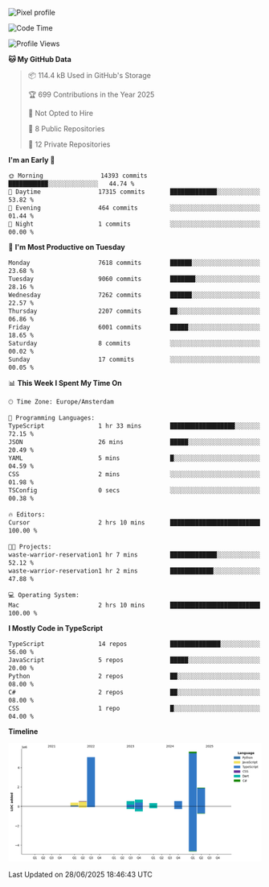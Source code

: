 ![Pixel profile](https://pixel-profile.vercel.app/api/github-stats?username=Atchferox&screen_effect=true&theme=rainbow
)


<!--START_SECTION:waka-->
![Code Time](http://img.shields.io/badge/Code%20Time-716%20hrs%2025%20mins-blue)

![Profile Views](http://img.shields.io/badge/Profile%20Views-0-blue)

**🐱 My GitHub Data** 

> 📦 114.4 kB Used in GitHub's Storage 
 > 
> 🏆 699 Contributions in the Year 2025
 > 
> 🚫 Not Opted to Hire
 > 
> 📜 8 Public Repositories 
 > 
> 🔑 12 Private Repositories 
 > 
**I'm an Early 🐤** 

```text
🌞 Morning                14393 commits       ███████████░░░░░░░░░░░░░░   44.74 % 
🌆 Daytime                17315 commits       █████████████░░░░░░░░░░░░   53.82 % 
🌃 Evening                464 commits         ░░░░░░░░░░░░░░░░░░░░░░░░░   01.44 % 
🌙 Night                  1 commits           ░░░░░░░░░░░░░░░░░░░░░░░░░   00.00 % 
```
📅 **I'm Most Productive on Tuesday** 

```text
Monday                   7618 commits        ██████░░░░░░░░░░░░░░░░░░░   23.68 % 
Tuesday                  9060 commits        ███████░░░░░░░░░░░░░░░░░░   28.16 % 
Wednesday                7262 commits        ██████░░░░░░░░░░░░░░░░░░░   22.57 % 
Thursday                 2207 commits        ██░░░░░░░░░░░░░░░░░░░░░░░   06.86 % 
Friday                   6001 commits        █████░░░░░░░░░░░░░░░░░░░░   18.65 % 
Saturday                 8 commits           ░░░░░░░░░░░░░░░░░░░░░░░░░   00.02 % 
Sunday                   17 commits          ░░░░░░░░░░░░░░░░░░░░░░░░░   00.05 % 
```


📊 **This Week I Spent My Time On** 

```text
🕑︎ Time Zone: Europe/Amsterdam

💬 Programming Languages: 
TypeScript               1 hr 33 mins        ██████████████████░░░░░░░   72.15 % 
JSON                     26 mins             █████░░░░░░░░░░░░░░░░░░░░   20.49 % 
YAML                     5 mins              █░░░░░░░░░░░░░░░░░░░░░░░░   04.59 % 
CSS                      2 mins              ░░░░░░░░░░░░░░░░░░░░░░░░░   01.98 % 
TSConfig                 0 secs              ░░░░░░░░░░░░░░░░░░░░░░░░░   00.38 % 

🔥 Editors: 
Cursor                   2 hrs 10 mins       █████████████████████████   100.00 % 

🐱‍💻 Projects: 
waste-warrior-reservation1 hr 7 mins         █████████████░░░░░░░░░░░░   52.12 % 
waste-warrior-reservation1 hr 2 mins         ████████████░░░░░░░░░░░░░   47.88 % 

💻 Operating System: 
Mac                      2 hrs 10 mins       █████████████████████████   100.00 % 
```

**I Mostly Code in TypeScript** 

```text
TypeScript               14 repos            ██████████████░░░░░░░░░░░   56.00 % 
JavaScript               5 repos             █████░░░░░░░░░░░░░░░░░░░░   20.00 % 
Python                   2 repos             ██░░░░░░░░░░░░░░░░░░░░░░░   08.00 % 
C#                       2 repos             ██░░░░░░░░░░░░░░░░░░░░░░░   08.00 % 
CSS                      1 repo              █░░░░░░░░░░░░░░░░░░░░░░░░   04.00 % 
```



**Timeline**

![Lines of Code chart](https://raw.githubusercontent.com/Atchferox/Atchferox/main/assets/bar_graph.png)


 Last Updated on 28/06/2025 18:46:43 UTC
<!--END_SECTION:waka-->

